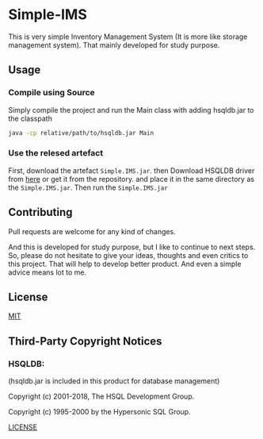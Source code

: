 # Simple-IMS
This is very simple Inventory Management System (It is more like storage management system). That mainly developed for study purpose.

## Usage
### Compile using Source
Simply compile the project and run the Main class with adding hsqldb.jar to the classpath
```bash
java -cp relative/path/to/hsqldb.jar Main
```
### Use the relesed artefact
First, download the artefact ```Simple.IMS.jar```. then Download HSQLDB driver from [here](https://sourceforge.net/projects/hsqldb/files/) or get it from the repository. and place it in the same directory as the ```Simple.IMS.jar```. Then run the ```Simple.IMS.jar```

## Contributing
Pull requests are welcome for any kind of changes.

And this is developed for study purpose, but I like to continue to next steps. So, please do not hesitate to give your ideas, thoughts and even critics to this project. That will help to develop better product. And even a simple advice means lot to me.

## License
[MIT](https://github.com/vikumDheemantha/Simple-IMS/blob/master/LICENSE)

## Third-Party Copyright Notices
### HSQLDB:
(hsqldb.jar is included in this product for database management)

Copyright (c) 2001-2018, The HSQL Development Group.

Copyright (c) 1995-2000 by the Hypersonic SQL Group.

[LICENSE](http://hsqldb.org/web/hsqlLicense.html)
